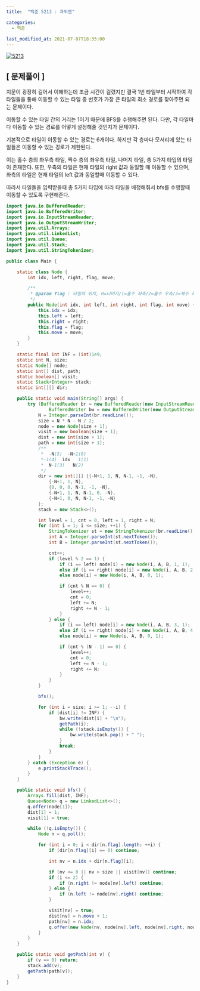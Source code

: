 ```yaml
---
title:  "백준 5213 : 과외맨"

categories:
  - 백준
  
last_modified_at: 2021-07-07T18:35:00
---
```


[![5213](https://user-images.githubusercontent.com/53072057/124697290-7f71a080-df21-11eb-95ea-8f6dfa65c965.JPG)](https://www.acmicpc.net/problem/5213)  

<h2>[ 문제풀이 ]</h2>  
지문이 굉장히 길어서 이해하는데 조금 시간이 걸렸지만 결국 1번 타일부터 시작하여 각 타일들을 통해 이동할 수 있는 타일 중 번호가 가장 큰 타일의 최소 경로를 찾아주면 되는 문제이다.  

이동할 수 있는 타일 간의 거리는 1이기 때문에 BFS를 수행해주면 된다. 다만, 각 타일마다 이동할 수 있는 경로를 어떻게 설정해줄 것인지가 문제이다.  

기본적으로 타일이 이동할 수 있는 경로는 6개이다. 하지만 각 층마다 모서리에 있는 타일들은 이동할 수 있는 경로가 제한된다.  

이는 홀수 층의 좌우측 타일, 짝수 층의 좌우측 타일, 나머지 타일, 총 5가지 타입의 타일이 존재한다. 또한, 우측의 타일은 현재 타일의 right 값과 동일할 때 이동할 수 있으며, 좌측의 타일은 현재 타일의 left 값과 동일할때 이동할 수 있다.  

따라서 타일들을 입력받을때 총 5가지 타입에 따라 타일을 배정해줘서 bfs를 수행할때 이동할 수 있도록 구현해준다.  

```java
import java.io.BufferedReader;
import java.io.BufferedWriter;
import java.io.InputStreamReader;
import java.io.OutputStreamWriter;
import java.util.Arrays;
import java.util.LinkedList;
import java.util.Queue;
import java.util.Stack;
import java.util.StringTokenizer;

public class Main {

	static class Node {
		int idx, left, right, flag, move;

		/**
		 * @param flag : 타일의 위치, 0=나머지/1=홀수 좌측/2=홀수 우측/3=짝수 좌측/4=짝수 우측
		 */
		public Node(int idx, int left, int right, int flag, int move) {
			this.idx = idx;
			this.left = left;
			this.right = right;
			this.flag = flag;
			this.move = move;
		}
	}

	static final int INF = (int)1e9;
	static int N, size;
	static Node[] node;
	static int[] dist, path;
	static boolean[] visit;
	static Stack<Integer> stack;
	static int[][] dir;

	public static void main(String[] args) {
		try (BufferedReader br = new BufferedReader(new InputStreamReader(System.in));
				BufferedWriter bw = new BufferedWriter(new OutputStreamWriter(System.out))){
			N = Integer.parseInt(br.readLine());
			size = N * N - N / 2;
			node = new Node[size + 1];
			visit = new boolean[size + 1];
			dist = new int[size + 1];
			path = new int[size + 1];
			/**
			 *  -N(5)  -N+1(0)
			 *-1(4)  idx   1(1)
			 *  N-1(3)   N(2)   
			 */
			dir = new int[][] {{-N+1, 1, N, N-1, -1, -N},
				{-N+1, 1, N},
				{0, 0, 0, N-1, -1, -N},
				{-N+1, 1, N, N-1, 0, -N},
				{-N+1, 0, N, N-1, -1, -N}
			};
			stack = new Stack<>();

			int level = 1, cnt = 0, left = 1, right = N;
			for (int i = 1; i <= size; ++i) {
				StringTokenizer st = new StringTokenizer(br.readLine());
				int A = Integer.parseInt(st.nextToken());
				int B = Integer.parseInt(st.nextToken());

				cnt++;
				if (level % 2 == 1) {
					if (i == left) node[i] = new Node(i, A, B, 1, 1);
					else if (i == right) node[i] = new Node(i, A, B, 2, 1);
					else node[i] = new Node(i, A, B, 0, 1);

					if (cnt % N == 0) {
						level++;
						cnt = 0;
						left += N;
						right += N - 1;
					}
				} else {
					if (i == left) node[i] = new Node(i, A, B, 3, 1);
					else if (i == right) node[i] = new Node(i, A, B, 4, 1);
					else node[i] = new Node(i, A, B, 0, 1);

					if (cnt % (N - 1) == 0) {
						level++;
						cnt = 0;
						left += N - 1;
						right += N;
					}
				}
			}

			bfs();

			for (int i = size; i >= 1; --i) {
				if (dist[i] != INF) {
					bw.write(dist[i] + "\n");
					getPath(i);
					while (!stack.isEmpty()) {
						bw.write(stack.pop() + " ");
					}
					break;
				}
			}
		} catch (Exception e) {
			e.printStackTrace();
		}
	}

	public static void bfs() {
		Arrays.fill(dist, INF);
		Queue<Node> q = new LinkedList<>();
		q.offer(node[1]);
		dist[1] = 1;
		visit[1] = true;

		while (!q.isEmpty()) {
			Node n = q.poll();

			for (int i = 0; i < dir[n.flag].length; ++i) {
				if (dir[n.flag][i] == 0) continue;

				int nv = n.idx + dir[n.flag][i];

				if (nv <= 0 || nv > size || visit[nv]) continue;
				if (i <= 2) {
					if (n.right != node[nv].left) continue;
				} else {
					if (n.left != node[nv].right) continue;
				}

				visit[nv] = true;
				dist[nv] = n.move + 1;
				path[nv] = n.idx;
				q.offer(new Node(nv, node[nv].left, node[nv].right, node[nv].flag, n.move + 1));
			}
		}
	}

	public static void getPath(int v) {
		if (v == 0) return;
		stack.add(v);
		getPath(path[v]);
	}
}
```
